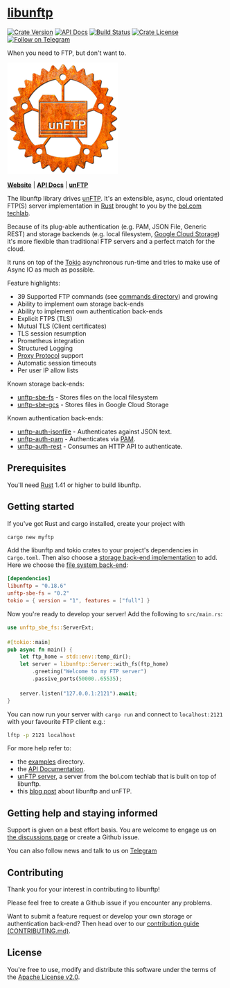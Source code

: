 # [libunftp](https://github.com/bolcom/libunftp)

[![Crate Version](https://img.shields.io/crates/v/libunftp.svg)](https://crates.io/crates/libunftp)
[![API Docs](https://docs.rs/libunftp/badge.svg)](https://docs.rs/libunftp)
[![Build Status](https://travis-ci.org/bolcom/libunftp.svg)](https://travis-ci.org/bolcom/libunftp)
[![Crate License](https://img.shields.io/crates/l/libunftp.svg)](https://crates.io/crates/libunftp)
[![Follow on Telegram](https://img.shields.io/badge/Follow%20on-Telegram-brightgreen.svg)](https://t.me/unftp)  


When you need to FTP, but don't want to.

![logo](logo.png)

[**Website**](https://unftp.rs) | [**API Docs**](https://docs.rs/libunftp) | [**unFTP**](https://github.com/bolcom/unFTP)

The libunftp library drives [unFTP](https://github.com/bolcom/unFTP). It's an extensible, async, cloud orientated FTP(S) 
server implementation in [Rust](https://rust-lang.org) brought to you by the [bol.com techlab](https://techlab.bol.com).

Because of its plug-able authentication (e.g. PAM, JSON File, Generic REST) and storage
backends (e.g. local filesystem, [Google Cloud Storage](https://cloud.google.com/storage)) it's
more flexible than traditional FTP servers and a perfect match for the cloud.

It runs on top of the [Tokio](https://tokio.rs) asynchronous run-time and tries to make use of Async IO as much as 
possible.

Feature highlights:

* 39 Supported FTP commands (see [commands directory](./src/server/controlchan/commands)) and growing
* Ability to implement own storage back-ends
* Ability to implement own authentication back-ends
* Explicit FTPS (TLS)
* Mutual TLS (Client certificates)
* TLS session resumption
* Prometheus integration
* Structured Logging
* [Proxy Protocol](https://www.haproxy.com/blog/haproxy/proxy-protocol/) support
* Automatic session timeouts
* Per user IP allow lists

Known storage back-ends:

* [unftp-sbe-fs](https://crates.io/crates/unftp-sbe-fs) - Stores files on the local filesystem 
* [unftp-sbe-gcs](https://crates.io/crates/unftp-sbe-gcs) - Stores files in Google Cloud Storage

Known authentication back-ends:

* [unftp-auth-jsonfile](https://crates.io/crates/unftp-auth-jsonfile) - Authenticates against JSON text.
* [unftp-auth-pam](https://crates.io/crates/unftp-auth-pam) - Authenticates via [PAM](https://en.wikipedia.org/wiki/Linux_PAM).
* [unftp-auth-rest](https://crates.io/crates/unftp-auth-rest) - Consumes an HTTP API to authenticate.

## Prerequisites

You'll need [Rust](https://rust-lang.org) 1.41 or higher to build libunftp.

## Getting started

If you've got Rust and cargo installed, create your project with

```sh
cargo new myftp
```

Add the libunftp and tokio crates to your project's dependencies in `Cargo.toml`. Then also choose
a [storage back-end implementation](https://crates.io/search?page=1&per_page=10&q=unftp-sbe) to
add. Here we choose the [file system back-end](https://crates.io/crates/unftp-sbe-fs):


```toml
[dependencies]
libunftp = "0.18.6"
unftp-sbe-fs = "0.2"
tokio = { version = "1", features = ["full"] }
```

Now you're ready to develop your server!
Add the following to `src/main.rs`:

```rust
use unftp_sbe_fs::ServerExt;

#[tokio::main]
pub async fn main() {
    let ftp_home = std::env::temp_dir();
    let server = libunftp::Server::with_fs(ftp_home)
        .greeting("Welcome to my FTP server")
        .passive_ports(50000..65535);
    
    server.listen("127.0.0.1:2121").await;
}
```

You can now run your server with `cargo run` and connect to `localhost:2121` with your favourite FTP client e.g.:

```sh
lftp -p 2121 localhost
```

For more help refer to:

- the [examples](./examples) directory.
- the [API Documentation](https://docs.rs/libunftp).
- [unFTP server](https://github.com/bolcom/unFTP), a server from the bol.com techlab that is built on top of libunftp.
- this [blog post](https://blog.abstractinvoke.com/05-07-unftp.html) about libunftp and unFTP.

## Getting help and staying informed

Support is given on a best effort basis. You are welcome to engage us on [the discussions page](https://github.com/bolcom/libunftp/discussions)
or create a Github issue.

You can also follow news and talk to us on [Telegram](https://t.me/unftp) 

## Contributing

Thank you for your interest in contributing to libunftp!

Please feel free to create a Github issue if you encounter any problems.

Want to submit a feature request or develop your own storage or authentication back-end? Then head over to 
our [contribution guide (CONTRIBUTING.md)](CONTRIBUTING.md).

## License

You're free to use, modify and distribute this software under the terms of the [Apache License v2.0](http://www.apache.org/licenses/LICENSE-2.0).
